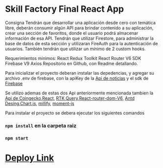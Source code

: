 # Skill Factory Final React App

Consigna
Tendrán que desarrollar una aplicación desde cero con temática libre, deberán consumir algún API para brindar contenido a su aplicación, crear una sección de favoritos, donde el usuario podrá almacenar información de esa API. Tendrán que utilizar Firestore, para administrar la base de datos de esta sección y utilizaran FireAuth para la autenticación de usuarios. También tendrán que utilizar un mínimo de 2 custom hooks.

Requerimientos mínimos:
React
Redux Toolkit
React Router V6
SDK Firebase V9 
Axios
Repositorio en Github, con Readme detallando.

Para inicializar el proyecto deberan instalar las depedencias, y agregar su archivo .env de firebase, con la apiKey de la [Api de noticias](https://finnhub.io/api/v1) y el sdk de [Firebase](https://firebase.google.com/)

Se utilizo ademas de estas dos Api anteriormente mencionada tambien la [Api de Coingecko](https://www.coingecko.com/es/api/documentation),[React](https://es.reactjs.org/), [RTK Query](https://redux-toolkit.js.org/rtk-query/overview),[React-router-dom-V6](), [Antd Desing](https://ant.design/),[Chart.js](https://www.chartjs.org/), [millify](https://www.npmjs.com/package/millify), [moment-js](https://momentjs.com/)

Para instalar el proyecto se debera ejecutar los siguientes comandos
### `npm install` en la carpeta raiz
### `npm start`

# [Deploy Link](https://finalcryptoapp.web.app/)


